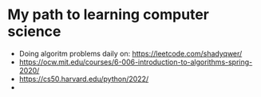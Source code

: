 # My path to learning computer science

- Doing algoritm problems daily on: https://leetcode.com/shadyqwer/
- https://ocw.mit.edu/courses/6-006-introduction-to-algorithms-spring-2020/
- https://cs50.harvard.edu/python/2022/
- 
